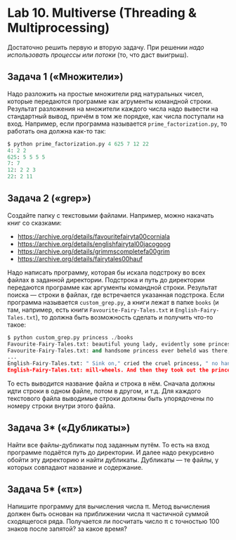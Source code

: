 # Lab 10. Multiverse (Threading & Multiprocessing)

Достаточно решить первую и вторую задачу.
При решении *надо использовать процессы или потоки* (то, что даст выигрыш).


## Задача 1 («‎Множители»‎)

Надо разложить на простые множители ряд натуральных чисел, которые передаются программе как агрументы командной строки.
Результат разложения на множители каждого числа надо вывести на стандартный вывод, причём в том же порядке, как числа поступали на вход.
Например, если программа называется `prime_factorization.py`, то работать она должна как-то так:
```python
$ python prime_factorization.py 4 625 7 12 22
4: 2 2
625: 5 5 5 5
7: 7
12: 2 2 3
22: 2 11 
```

## Задача 2 («‎grep»‎)

Создайте папку с текстовыми файлами.
Например, можно накачать книг со сказками:
* https://archive.org/details/favouritefairyta00corniala
* https://archive.org/details/englishfairytal00jacogoog
* https://archive.org/details/grimmscompletefa00grim
* https://archive.org/details/fairytales00hauf

Надо написать программу, которая бы искала подстроку во всех файлах в заданной директории.
Подстрока и путь до директории передаются программе как аргументы командной строки.
Результат поиска — строки в файлах, где встречается указанная подстрока.
Если программа называется `custom_grep.py`, а книги лежат в папке `books` (и там, например, есть книги `Favourite-Fairy-Tales.txt` и `English-Fairy-Tales.txt`), то должна быть возможность сделать и получить что-то такое:
```python
$ python custom_grep.py princess ./books
Favourite-Fairy-Tales.txt: beautiful young lady, evidently some princess,
Favourite-Fairy-Tales.txt: and handsome princess ever beheld was there,
...
English-Fairy-Tales.txt: " Sink on," cried the cruel princess, " no hand or glove
English-Fairy-Tales.txt: mill-wheels. And then they took out the princess and 
```
То есть выводится название файла и строка в нём.
Сначала должны идти строки в одном файле, потом в другом, и т.д.
Для каждого текстового файла выводимые строки должны быть упорядочены по номеру строки внутри этого файла.


## Задача 3* («‎Дубликаты»‎)

Найти все файлы-дубликаты под заданным путём.
То есть на вход программе подаётся путь до директории.
И далее надо рекурсивно обойти эту директорию и найти дубликаты.
Дубликаты — те файлы, у которых совпадают название и содержание.


## Задача 5* («‎π»‎)

Напишите программу для вычисления числа π.
Метод вычисления должен быть основан на приближении числа π частичной суммой сходящегося ряда.
Получается ли посчитать число π с точностью 100 знаков после запятой? за какое время?

